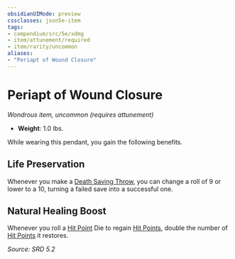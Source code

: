 ```yaml
---
obsidianUIMode: preview
cssclasses: json5e-item
tags:
- compendium/src/5e/xdmg
- item/attunement/required
- item/rarity/uncommon
aliases: 
- "Periapt of Wound Closure"
---
```

# Periapt of Wound Closure
*Wondrous item, uncommon (requires attunement)*  

- **Weight**: 1.0 lbs.

While wearing this pendant, you gain the following benefits.

## Life Preservation

Whenever you make a [Death Saving Throw](rules/variant-rules/death-saving-throw-xphb.md), you can change a roll of 9 or lower to a 10, turning a failed save into a successful one.

## Natural Healing Boost

Whenever you roll a [Hit Point](rules/variant-rules/hit-points-xphb.md) Die to regain [Hit Points](rules/variant-rules/hit-points-xphb.md), double the number of [Hit Points](rules/variant-rules/hit-points-xphb.md) it restores.

*Source: SRD 5.2*
